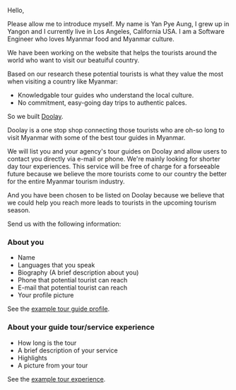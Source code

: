 
Hello,

Please allow me to introduce myself. My name is Yan Pye Aung, I grew up in Yangon and I currently live in Los Angeles, California USA.
I am a Software Engineer who loves Myanmar food and Myanmar culture.

We have been working on the website that helps the tourists around the world who want to visit our beatuiful country.

Based on our research these potential tourists is what they value the most when visiting a country like Myanmar:
- Knowledgable tour guides who understand the local culture.
- No commitment, easy-going day trips to authentic palces.

So we built [Doolay](http://demo.doolay.com). 

Doolay is a one stop shop connecting those tourists who are oh-so long to visit Myanmar with some of the best tour guides in Myanmar.

We will list you and your agency's tour guides on Doolay and allow users to contact you directly via e-mail or phone.
We're mainly looking for shorter day tour experiences.
This service will be free of charge for a forseeable future because we believe the more tourists come to our country the better for the entire Myanmar tourism industry.

And you have been chosen to be listed on Doolay because we believe that we could help you reach more leads to tourists in the upcoming tourism season.

Send us with the following information:

### About you
- Name
- Languages that you speak
- Biography (A brief description about you)
- Phone that potential tourist can reach
- E-mail that potential tourist can reach
- Your profile picture

See the [example tour guide profile](http://demo.doolay.com/hosts/arwen/).

### About your guide tour/service experience
- How long is the tour
- A brief description of your service
- Highlights
- A picture from your tour

See the [example tour experience](http://demo.doolay.com/experiences/taste-mandalay/).

